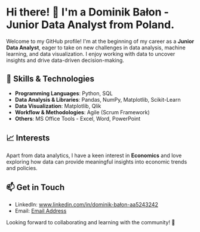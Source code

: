 # Hi there! 👋 I'm a Dominik Bałon - Junior Data Analyst from Poland.

Welcome to my GitHub profile! I'm at the beginning of my career as a **Junior Data Analyst**, eager to take on new challenges in data analysis, machine learning, and data visualization. I enjoy working with data to uncover insights and drive data-driven decision-making.

## 🚀 Skills & Technologies
- **Programming Languages**: Python, SQL
- **Data Analysis & Libraries**: Pandas, NumPy, Matplotlib, Scikit-Learn
- **Data Visualization**: Matplotlib, Qlik
- **Workflow & Methodologies**: Agile (Scrum Framework)
- **Others**: MS Office Tools - Excel, Word, PowerPoint

## 📈 Interests
Apart from data analytics, I have a keen interest in **Economics** and love exploring how data can provide meaningful insights into economic trends and policies.

## 📫 Get in Touch
- LinkedIn: www.linkedin.com/in/dominik-bałon-aa5243242
- Email: [Email Address](dominik.balon00@gmail.com)

Looking forward to collaborating and learning with the community! 🚀

